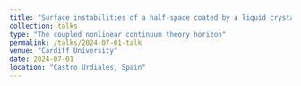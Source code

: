 ```yaml
---
title: "Surface instabilities of a half-space coated by a liquid crystal elastomer film"
collection: talks
type: "The coupled nonlinear continuum theory horizon"
permalink: /talks/2024-07-01-talk
venue: "Cardiff University"
date: 2024-07-01
location: "Castro Urdiales, Spain"
---
```

